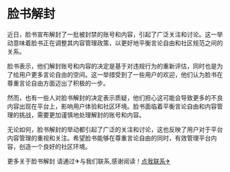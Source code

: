 # 脸书解封

近日，脸书宣布解封了一批被封禁的账号和内容，引起了广泛关注和讨论。这一举动意味着脸书正在调整其内容管理政策，以更好地平衡言论自由和社区规范之间的关系。

脸书表示，他们解封账号和内容的决定是基于对违规行为的重新评估，同时也是为了给用户更多言论自由的空间。这一举措受到了一些用户的欢迎，他们认为脸书在尊重言论自由方面迈出了积极的一步。

然而，也有一些人对脸书解封的决定表示质疑，他们担心这可能会导致更多的不良内容出现在平台上，影响用户体验和社区环境。脸书面临着平衡言论自由和内容管理的挑战，需要更加谨慎地处理解封的账号和内容。

无论如何，脸书解封的举动都引起了广泛的关注和讨论，这也反映了用户对于平台内容管理的重视和关注。希望脸书能够在尊重言论自由的同时，有效管理平台内容，创造一个良好的社区环境。

更多关于脸书解封 请通过✈与我们联系,感谢阅读！[点我联系✈](https://us.G208.com)